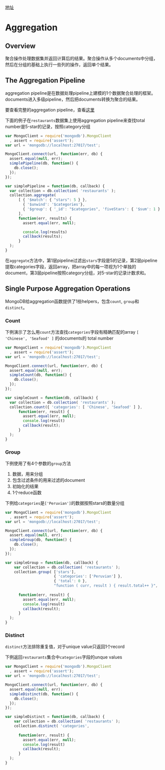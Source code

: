 [地址](http://mongodb.github.io/node-mongodb-native/2.2/tutorials/aggregation/)

# Aggregation

## Overview

聚合操作处理数据集并返回计算后的结果。聚合操作从多个documents中分组，然后在分组的基础上执行一些列的操作，返回单个结果。

## The Aggregation Pipeline

aggregation pipeline是在数据处理pipeline上建模的1个数据聚合处理的框架。documents进入多级pipeline，然后把documents转换为聚合的结果。

要查看完整的aggregation pipeline，查看[这里](https://docs.mongodb.com/manual/core/aggregation-pipeline/)

下面的例子在`restaurants`数据集上使用aggregation pipeline来查找total number是5-star的记录，按照category分组

```javascript
var MongoClient = require('mongodb').MongoClient
  , assert = require('assert');
var url = 'mongodb://localhost:27017/test';

MongoClient.connect(url, function(err, db) {
  assert.equal(null, err);
  simplePipeline(db, function() {
    db.close();
  });
});

var simplePipeline = function(db, callback) {
  var collection = db.collection( 'restaurants' );
  collection.aggregate( 
      [ { '$match': { "stars": 5 } },
        { '$unwind': '$categories'},
        { '$group': { '_id': "$categories", 'fiveStars': { '$sum': 1 } } }		
      ],	  
	  function(err, results) {
        assert.equal(err, null);

        console.log(results)
        callback(results);
      }
  );
}
```

在`aggregate`方法中，第1层pipeline过滤出`stars`字段是5的记录，第2层pipeline提取categories字段，返回array，把array中的每一项视为1个单独的document，第3层pipeline按照category分组，对5-star的记录计数求和。

## Single Purpose Aggregation Operations

MongoDB给aggregation函数提供了1些helpers，包含`count`, `group`和`distinct`。

### Count

下例演示了怎么用`count`方法查找`categories`字段有精确匹配的array `[ 'Chinese', 'Seafood' ]` 的documents的 total number

```javascript
var MongoClient = require('mongodb').MongoClient
  , assert = require('assert');
var url = 'mongodb://localhost:27017/test';

MongoClient.connect(url, function(err, db) {
  assert.equal(null, err);
  simpleCount(db, function() {
    db.close();
  });
});

var simpleCount = function(db, callback) {
  var collection = db.collection( 'restaurants' );
  collection.count({ 'categories': [ 'Chinese', 'Seafood' ] },	  
	  function(err, result) {
        assert.equal(err, null);
        console.log(result)
        callback(result);
      }
  );
}
```

### Group

下例使用了有4个参数的`group`方法
1. 数据，用来分组
2. 包含过滤条件的用来过滤的document
3. 初始化的结果
4. 1个reduce函数

下例给`categories`是`['Peruvian']`的数据按照stars的数量分组

```javascript
var MongoClient = require('mongodb').MongoClient
  , assert = require('assert');
var url = 'mongodb://localhost:27017/test';

MongoClient.connect(url, function(err, db) {
  assert.equal(null, err);
  simpleGroup(db, function() {
    db.close();
  });
});

var simpleGroup = function(db, callback) {
    var collection = db.collection( 'restaurants' );
    collection.group( ['stars'], 
                      { 'categories': ['Peruvian'] }, 
                      { 'total': 0 },
                      "function ( curr, result ) { result.total++ }",  
	  
      function(err, result) {
        assert.equal(err, null);
        console.log(result)
        callback(result);
      }
  );
}
```

### Distinct

`distinct`方法排除重复值，对于unique value只返回1个record

下例返回`restaurants`集合中`categories`字段的unque values

```javascript
var MongoClient = require('mongodb').MongoClient
  , assert = require('assert');
var url = 'mongodb://localhost:27017/test';

MongoClient.connect(url, function(err, db) {
  assert.equal(null, err);
  simpleDistinct(db, function() {
    db.close();
  });
});

var simpleDistinct = function(db, callback) {
	var collection = db.collection( 'restaurants' );
    collection.distinct( 'categories', 
	  
	  function(err, result) {
        assert.equal(err, null);
        console.log(result)
        callback(result);
      }
  );
}
```